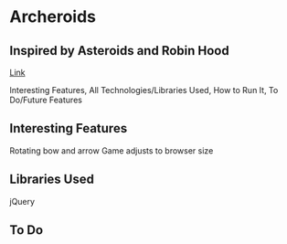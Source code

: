 # Archeroids
## Inspired by Asteroids and Robin Hood

[Link][github]

[github]: https://rawgit.com/lydiastepanek/archeroids/master/index.html

Interesting Features,
All Technologies/Libraries Used,
How to Run It,
To Do/Future Features

## Interesting Features

Rotating bow and arrow
Game adjusts to browser size

## Libraries Used
jQuery

## To Do
